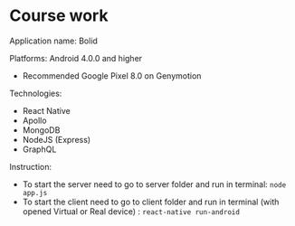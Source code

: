 # Course work

Application name: Bolid

Platforms: Android 4.0.0 and higher

* Recommended Google Pixel 8.0 on Genymotion

Technologies:
* React Native
* Apollo
* MongoDB
* NodeJS (Express)
* GraphQL 

Instruction:
* To start the server need to go to server folder and run in terminal:
``` node app.js ```
* To start the client need to go to client folder and run in terminal (with opened Virtual or Real device) :
``` react-native run-android ```
